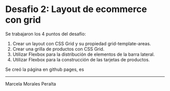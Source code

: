 # Desafio 2: Layout de ecommerce con grid #
Se trabajaron los 4 puntos del desafío:
1. Crear un layout con CSS Grid y su propiedad grid-template-areas.
2. Crear una grilla de productos con CSS Grid.
3. Utilizar Flexbox para la distribución de elementos de la barra lateral.
4. Utilizar Flexbox para la construcción de las tarjetas de productos.

Se creó la página en github pages, es 



-----
Marcela Morales Peralta